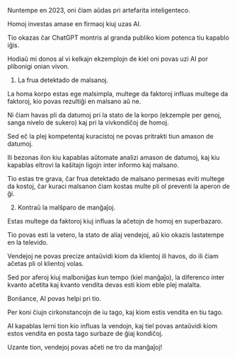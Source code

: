Nuntempe en 2023, oni ĉiam aŭdas pri artefarita inteligenteco.

Homoj investas amase en firmaoj kiuj uzas AI.

Tio okazas ĉar ChatGPT montris al granda publiko kiom potenca tiu kapablo iĝis.

Hodiaŭ mi donos al vi kelkajn ekzemplojn de kiel oni povas uzi AI por plibonigi onian vivon.

1) La frua detektado de malsanoj.

La homa korpo estas ege malsimpla, multege da faktoroj influas multege da faktoroj, kio povas rezultiĝi en malsano aŭ ne.

Ni ĉiam havas pli da datumoj pri la stato de la korpo (ekzemple per genoj, sanga nivelo de sukero) kaj pri la vivkondiĉoj de homoj.

Sed eĉ la plej kompetentaj kuracistoj ne povas pritrakti tiun amason de datumoj.

Ili bezonas ilon kiu kapablas aŭtomate analizi amason de datumoj, kaj kiu kapablas eltrovi la kaŝitajn ligojn inter informo kaj malsano.

Tio estas tre grava, ĉar frua detektado de malsano permesas eviti multege da kostoj, ĉar kuraci malsanon ĉiam kostas multe pli ol preventi la aperon de ĝi.

2) Kontraŭ la malŝparo de manĝaĵoj.

Estas multege da faktoroj kiuj influas la aĉetojn de homoj en superbazaro.

Tio povas esti la vetero, la stato de aliaj vendejoj, aŭ kio okazis lastatempe en la televido.

Vendejoj ne povas precize antaŭvidi kiom da klientoj ili havos, do ili ĉiam aĉetas pli ol klientoj volas.

Sed por aferoj kiuj malboniĝas kun tempo (kiel manĝaĵo), la diferenco inter kvanto aĉetita kaj kvanto vendita devas esti kiom eble plej malalta.

Bonŝance, AI povas helpi pri tio.

Per koni ĉiujn cirkonstancojn de iu tago, kaj kiom estis vendita en tiu tago.

AI kapablas lerni tion kio influas la vendojn, kaj tiel povas antaŭvidi kiom estos vendita en posta tago surbaze de ĝiaj kondiĉoj.

Uzante tion, vendejoj povas aĉeti ne tro da manĝaĵoj!